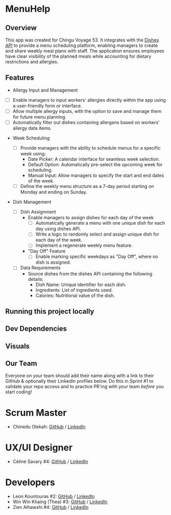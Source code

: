# MenuHelp

## Overview
This app was created for Chingu Voyage 53. It integrates with the [Dishes API](https://menus-api.vercel.app/dishes) to provide a menu scheduling platform, enabling managers to create and share weekly meal plans with staff. The application ensures employees have clear visibility of the planned meals while accounting for dietary restrictions and allergies.

## Features

- Allergy Input and Management

 - [ ] Enable managers to input workers' allergies directly within the app using a user-friendly form or interface.
 - [ ] Allow multiple allergy inputs, with the option to save and manage them for future menu planning.
 - [ ] Automatically filter out dishes containing allergens based on workers' allergy data items.

- Week Scheduling
  - [ ] Provide managers with the ability to schedule menus for a specific week using:
    - Date Picker: A calendar interface for seamless week selection.
    - Default Option: Automatically pre-select the upcoming week for scheduling.
    - Manual Input: Allow managers to specify the start and end dates of the week.
  - [ ] Define the weekly menu structure as a 7-day period starting on Monday and ending on Sunday.

- Dish Management

  - [ ] Dish Assignment
    - Enable managers to assign dishes for each day of the week
       - [ ] Automatically generate a menu with one unique dish for each day using dishes API.
       - [ ] Write a logic to randomly select and assign unique dish for each day of the week.
       - [ ] Implement a regenerate weekly menu feature.
    - "Day Off" Feature
       - [ ] Enable marking specific weekdays as "Day Off", where no dish is assigned.
  - [ ] Data Requirements
    - Source dishes from the dishes API containing the following details:
      - Dish Name: Unique identifier for each dish.
      - Ingredients: List of ingredients used.
      - Calories: Nutritional value of the dish.

## Running this project locally

## Dev Dependencies

## Visuals

## Our Team

Everyone on your team should add their name along with a link to their GitHub
& optionally their LinkedIn profiles below. Do this in Sprint #1 to validate
your repo access and to practice PR'ing with your team _before_ you start
coding!

# Scrum Master
- Chinedu Olekah: [GitHub](https://github.com/kenako1) / [LinkedIn](www.linkedin.com/in/chinedu-olekah)

# UX/UI Designer
- Céline Savary #4: [GitHub](https://github.com/cmsavary) / [LinkedIn](https://www.linkedin.com/in/celinesavaryuxui/)

# Developers
- Leon Kountouras #2: [GitHub](https://github.com/leonalkalai) / [LinkedIn](https://www.linkedin.com/in/leon-koundouras/)
- Win Win Khaing (Thea) #3: [GitHub](https://github.com/TheaWin) / [LinkedIn](https://www.linkedin.com/in/thea-win/) 
- Zien Alhawshi #4: [GitHub](https://github.com/Zien-Alhawshi/) / [LinkedIn](https://www.linkedin.com/in/zien-alhawshi-a5235a25b/)
